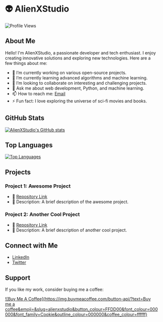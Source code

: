 # 👽 AlienXStudio

![Profile Views](https://komarev.com/ghpvc/?username=AlienXStudio&color=blueviolet)

## About Me

Hello! I'm AlienXStudio, a passionate developer and tech enthusiast. I enjoy creating innovative solutions and exploring new technologies. Here are a few things about me:

- 🔭 I’m currently working on various open-source projects.
- 🌱 I’m currently learning advanced algorithms and machine learning.
- 👯 I’m looking to collaborate on interesting and challenging projects.
- 💬 Ask me about web development, Python, and machine learning.
- 📫 How to reach me: [Email](mailto:alienxstudio@example.com)
- ⚡ Fun fact: I love exploring the universe of sci-fi movies and books.

## GitHub Stats

[![AlienXStudio's GitHub stats](https://github-readme-stats.vercel.app/api?username=AlienXStudio&show_icons=true&theme=radical)](https://github.com/AlienXStudio/github-readme-stats)

## Top Languages

[![Top Languages](https://github-readme-stats.vercel.app/api/top-langs/?username=AlienXStudio&layout=compact&theme=radical)](https://github.com/AlienXStudio/github-readme-stats)

## Projects

### Project 1: Awesome Project
- 🔗 [Repository Link](https://github.com/AlienXStudio/awesome-project)
- 📄 Description: A brief description of the awesome project.

### Project 2: Another Cool Project
- 🔗 [Repository Link](https://github.com/AlienXStudio/another-cool-project)
- 📄 Description: A brief description of another cool project.

## Connect with Me

- [LinkedIn](https://www.linkedin.com/in/alienxstudio/)
- [Twitter](https://twitter.com/alienxstudio)

## Support

If you like my work, consider buying me a coffee:

[![Buy Me A Coffee](https://img.buymeacoffee.com/button-api/?text=Buy me a coffee&emoji=&slug=alienxstudio&button_colour=FFDD00&font_colour=000000&font_family=Cookie&outline_colour=000000&coffee_colour=ffffff)](https://www.buymeacoffee.com/alienxstudio)
